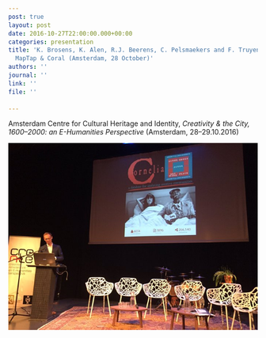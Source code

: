 ```yaml
---
post: true
layout: post
date: 2016-10-27T22:00:00.000+00:00
categories: presentation
title: 'K. Brosens, K. Alen, R.J. Beerens, C. Pelsmaekers and F. Truyen: Cornelia,
  MapTap & Coral (Amsterdam, 28 October)'
authors: ''
journal: ''
link: ''
file: ''

---
```

Amsterdam Centre for Cultural Heritage and Identity, _Creativity & the City, 1600–2000: an E-Humanities Perspective_ (Amsterdam, 28–29.10.2016)

![](/uploads/Cv8GPGJWcAAk3V3.jpg)